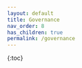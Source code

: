 ```yaml
---
layout: default
title: Governance
nav_order: 8
has_children: true
permalink: /governance
---
```


{:toc}
